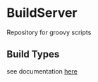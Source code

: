 # BuildServer
Repository for groovy scripts

## Build Types 
see documentation [here](../Documentation/BuildTypes/README.md)
